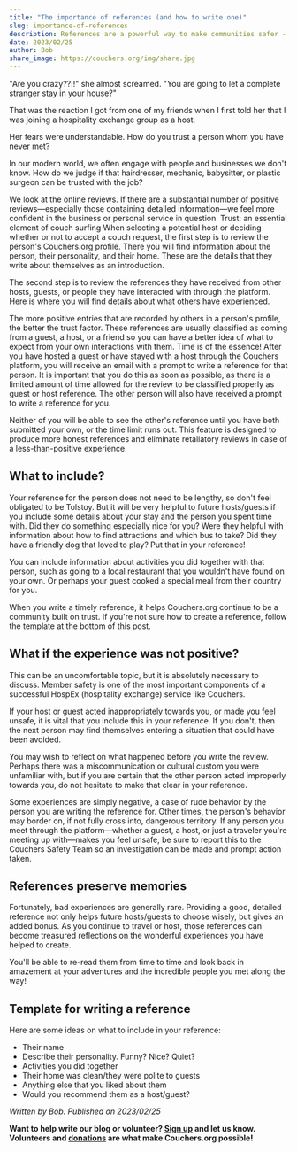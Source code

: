 ```yaml
---
title: "The importance of references (and how to write one)"
slug: importance-of-references
description: References are a powerful way to make communities safer - especially communities comprised of strangers traveling around the world. These tips will help you write better references, making Couchers a safer experience for everyone.
date: 2023/02/25
author: Bob
share_image: https://couchers.org/img/share.jpg
---
```


"Are you crazy??!!" she almost screamed. "You are going to let a complete stranger stay in your house?"

That was the reaction I got from one of my friends when I first told her that I was joining a hospitality exchange group as a host.

Her fears were understandable. How do you trust a person whom you have never met?

In our modern world, we often engage with people and businesses we don't know. How do we judge if that hairdresser, mechanic, babysitter, or plastic surgeon can be trusted with the job?

We look at the online reviews. If there are a substantial number of positive reviews—especially those containing detailed information—we feel more confident in the business or personal service in question.
Trust: an essential element of couch surfing
When selecting a potential host or deciding whether or not to accept a couch request, the first step is to review the person's Couchers.org profile. There you will find information about the person, their personality, and their home. These are the details that they write about themselves as an introduction.

The second step is to review the references they have received from other hosts, guests, or people they have interacted with through the platform. Here is where you will find details about what others have experienced.

The more positive entries that are recorded by others in a person's profile, the better the trust factor. These references are usually classified as coming from a guest, a host, or a friend so you can have a better idea of what to expect from your own interactions with them.
Time is of the essence!
After you have hosted a guest or have stayed with a host through the Couchers platform, you will receive an email with a prompt to write a reference for that person. It is important that you do this as soon as possible, as there is a limited amount of time allowed for the review to be classified properly as guest or host reference. The other person will also have received a prompt to write a reference for you.

Neither of you will be able to see the other's reference until you have both submitted your own, or the time limit runs out. This feature is designed to produce more honest references and eliminate retaliatory reviews in case of a less-than-positive experience.

## What to include?

Your reference for the person does not need to be lengthy, so don't feel obligated to be Tolstoy. But it will be very helpful to future hosts/guests if you include some details about your stay and the person you spent time with. Did they do something especially nice for you? Were they helpful with information about how to find attractions and which bus to take? Did they have a friendly dog that loved to play? Put that in your reference!

You can include information about activities you did together with that person, such as going to a local restaurant that you wouldn't have found on your own. Or perhaps your guest cooked a special meal from their country for you.

When you write a timely reference, it helps Couchers.org continue to be a community built on trust. If you're not sure how to create a reference, follow the template at the bottom of this post.

## What if the experience was not positive?

This can be an uncomfortable topic, but it is absolutely necessary to discuss. Member safety is one of the most important components of a successful HospEx (hospitality exchange) service like Couchers.

If your host or guest acted inappropriately towards you, or made you feel unsafe, it is vital that you include this in your reference. If you don't, then the next person may find themselves entering a situation that could have been avoided.

You may wish to reflect on what happened before you write the review. Perhaps there was a miscommunication or cultural custom you were unfamiliar with, but if you are certain that the other person acted improperly towards you, do not hesitate to make that clear in your reference.

Some experiences are simply negative, a case of rude behavior by the person you are writing the reference for. Other times, the person's behavior may border on, if not fully cross into, dangerous territory. If any person you meet through the platform—whether a guest, a host, or just a traveler you're meeting up with—makes you feel unsafe, be sure to report this to the Couchers Safety Team so an investigation can be made and prompt action taken.

## References preserve memories

Fortunately, bad experiences are generally rare. Providing a good, detailed reference not only helps future hosts/guests to choose wisely, but gives an added bonus. As you continue to travel or host, those references can become treasured reflections on the wonderful experiences you have helped to create.

You'll be able to re-read them from time to time and look back in amazement at your adventures and the incredible people you met along the way!

## Template for writing a reference

Here are some ideas on what to include in your reference:

* Their name
* Describe their personality. Funny? Nice? Quiet?
* Activities you did together
* Their home was clean/they were polite to guests
* Anything else that you liked about them
* Would you recommend them as a host/guest?

_Written by Bob. Published on 2023/02/25_

**Want to help write our blog or volunteer? [Sign up](/volunteer) and let us know. Volunteers and [donations](/donate) are what make Couchers.org possible!**
